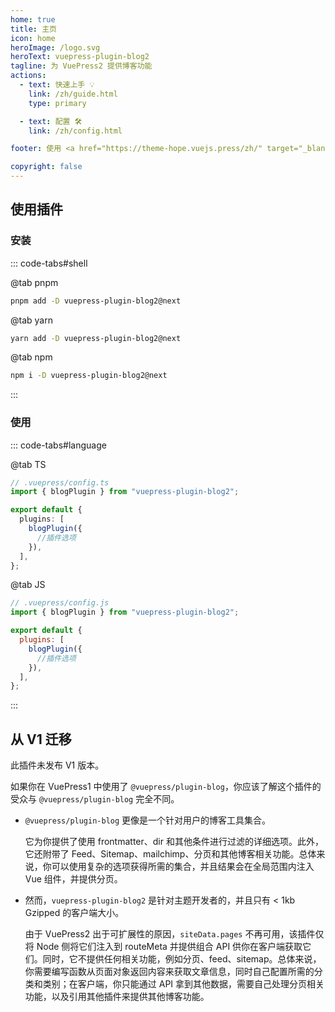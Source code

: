 ```yaml
---
home: true
title: 主页
icon: home
heroImage: /logo.svg
heroText: vuepress-plugin-blog2
tagline: 为 VuePress2 提供博客功能
actions:
  - text: 快速上手 💡
    link: /zh/guide.html
    type: primary

  - text: 配置 🛠
    link: /zh/config.html

footer: 使用 <a href="https://theme-hope.vuejs.press/zh/" target="_blank">VuePress Theme Hope</a> 主题 | MIT 协议, 版权所有 © 2019-present Mr.Hope

copyright: false
---
```


## 使用插件

### 安装

::: code-tabs#shell

@tab pnpm

```bash
pnpm add -D vuepress-plugin-blog2@next
```

@tab yarn

```bash
yarn add -D vuepress-plugin-blog2@next
```

@tab npm

```bash
npm i -D vuepress-plugin-blog2@next
```

:::

### 使用

::: code-tabs#language

@tab TS

```ts
// .vuepress/config.ts
import { blogPlugin } from "vuepress-plugin-blog2";

export default {
  plugins: [
    blogPlugin({
      //插件选项
    }),
  ],
};
```

@tab JS

```js
// .vuepress/config.js
import { blogPlugin } from "vuepress-plugin-blog2";

export default {
  plugins: [
    blogPlugin({
      //插件选项
    }),
  ],
};
```

:::

## 从 V1 迁移

此插件未发布 V1 版本。

如果你在 VuePress1 中使用了 `@vuepress/plugin-blog`，你应该了解这个插件的受众与 `@vuepress/plugin-blog` 完全不同。

- `@vuepress/plugin-blog` 更像是一个针对用户的博客工具集合。

  它为你提供了使用 frontmatter、dir 和其他条件进行过滤的详细选项。此外，它还附带了 Feed、Sitemap、mailchimp、分页和其他博客相关功能。总体来说，你可以使用复杂的选项获得所需的集合，并且结果会在全局范围内注入 Vue 组件，并提供分页。

- 然而，`vuepress-plugin-blog2` 是针对主题开发者的，并且只有 < 1kb Gzipped 的客户端大小。

  由于 VuePress2 出于可扩展性的原因，`siteData.pages` 不再可用，该插件仅将 Node 侧将它们注入到 routeMeta 并提供组合 API 供你在客户端获取它们。同时，它不提供任何相关功能，例如分页、feed、sitemap。总体来说，你需要编写函数从页面对象返回内容来获取文章信息，同时自己配置所需的分类和类别；在客户端，你只能通过 API 拿到其他数据，需要自己处理分页相关功能，以及引用其他插件来提供其他博客功能。

<NetlifyBadge />

<script setup lang="ts">
import NetlifyBadge from "@NetlifyBadge";
</script>
